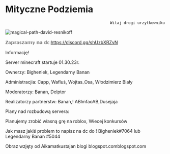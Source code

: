 # Mityczne Podziemia
                                                  Witaj drogi urzytkowniku
                                                  
                                                  
![magical-path-david-resnikoff](https://user-images.githubusercontent.com/121927284/211089133-580ae150-363e-40f1-9d63-420206bce220.jpg)

ℤ𝕒𝕡𝕣𝕒𝕤𝕫𝕒𝕞𝕪 𝕟𝕒 𝕕𝕔:https://discord.gg/shUzbXRZvN


Informację! 

Server minecraft startuje 01.30.23r.

Ownerzy: 
Bigheniek, 
Legendarny Banan

Administracjia:
Capp, 
Wafluś, 
Wojtas_Osa, 
Włodzimierz Biały

Moderatorzy:
Banan, 
Delptor

Realizatorzy partnerstw:
Banan,! ABlmfaoAB,Dusejaja

Plany nad rozbudową servera:

Planujemy zrobić własną grę na roblox,
Wiecej konkursów

Jak masz jakiś problem to napisz na dc do ! Bigheniek#7064 lub Legendarny Banan
#5044

Obraz wzjęty od Aikamatkustajan blogi
blogspot.comblogspot.com

